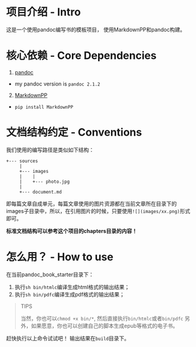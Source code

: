 # 项目介绍 - Intro

这是一个使用pandoc编写书的模板项目， 使用MarkdownPP和pandoc构建。

# 核心依赖 - Core Dependencies

1. [pandoc](http://pandoc.org/)
  - my pandoc version is `pandoc 2.1.2`
2. [MarkdownPP](https://github.com/jreese/markdown-pp)
  - `pip install MarkdownPP`

# 文档结构约定 - Conventions

我们使用的编写路径是类似如下结构：

```
+--- sources
     |
     +--- images
     |    |
     |    +--- photo.jpg
     |
     +--- document.md
```

即每篇文章自成单元，每篇文章使用的图片资源都在当前文章所在目录下的images子目录中，所以，在引用图片的时候，只要使用`![](images/xx.png)`形式即可。

**标准文档结构可以参考这个项目的chapters目录的内容！**


# 怎么用？ - How to use

在当前pandoc_book_starter目录下：

1. 执行`sh bin/htmlc`编译生成html格式的输出结果；
2. 执行`sh bin/pdfc`编译生成pdf格式的输出结果；

> TIPS
>
> 当然，你也可以`chmod +x bin/*`, 然后直接执行`bin/htmlc`或者`bin/pdfc`
> 另外，如果愿意，你也可以创建自己的脚本生成epub等格式的电子书。

赶快执行以上命令试试吧！ 输出结果在`build`目录下。
